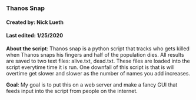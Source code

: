 ### Thanos Snap
#### Created by: Nick Lueth
#### Last edited: 1/25/2020

**About the script**:
Thanos snap is a python script that tracks who gets killed when Thanos snaps his fingers and half of the population dies. All results are saved to two text files: alive.txt, dead.txt. These files are loaded into the script everytime time it is run. One downfall of this script is that is will overtime get slower and slower as the number of names you add increases. 

**Goal**:
My goal is to put this on a web server and make a fancy GUI that feeds input into the script from people on the internet.

